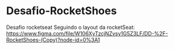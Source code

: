 # Desafio-RocketShoes
Desafio rocketseat
Seguindo o layout da rocketSeat: https://www.figma.com/file/W106XyTzcjNZvsy1G5Z3LF/DD-%2F-RocketShoes-(Copy)?node-id=0%3A1
